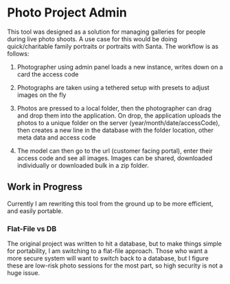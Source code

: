 # Photo Project Admin

This tool was designed as a solution for managing galleries for people during
live photo shoots. A use case for this would be doing quick/charitable family
portraits or portraits with Santa. The workflow is as follows:

1. Photographer using admin panel loads a new instance, writes down on a card
the access code

1. Photographs are taken using a tethered setup with presets to adjust images on
the fly

1. Photos are pressed to a local folder, then the photographer can drag and drop
them into the application.  On drop, the application uploads the photos to a
unique folder on the server (year/month/date/accessCode), then creates a new
line in the database with the folder location, other meta data and access code

1. The model can then go to the url (customer facing portal), enter their access
code and see all images.  Images can be shared, downloaded individually or
downloaded bulk in a zip folder.

## Work in Progress

Currently I am rewriting this tool from the ground up to be more efficient,
and easily portable.

### Flat-File vs DB

The original project was written to hit a database, but to make things simple
for portability, I am switching to a flat-file approach.  Those who want a more
secure system will want to switch back to a database, but I figure these are
low-risk photo sessions for the most part, so high security is not a huge issue.